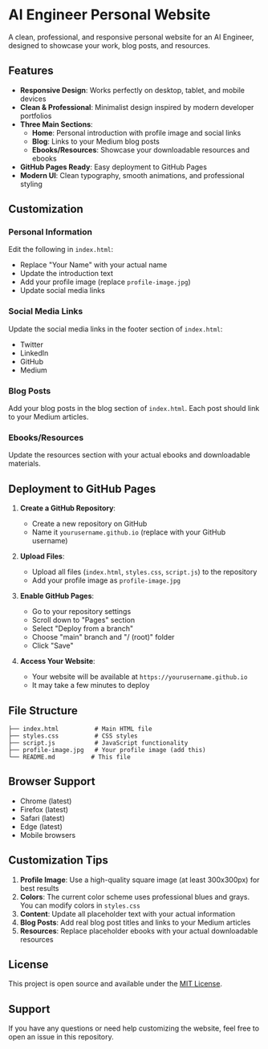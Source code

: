 # AI Engineer Personal Website

A clean, professional, and responsive personal website for an AI Engineer, designed to showcase your work, blog posts, and resources.

## Features

- **Responsive Design**: Works perfectly on desktop, tablet, and mobile devices
- **Clean & Professional**: Minimalist design inspired by modern developer portfolios
- **Three Main Sections**:
  - **Home**: Personal introduction with profile image and social links
  - **Blog**: Links to your Medium blog posts
  - **Ebooks/Resources**: Showcase your downloadable resources and ebooks
- **GitHub Pages Ready**: Easy deployment to GitHub Pages
- **Modern UI**: Clean typography, smooth animations, and professional styling

## Customization

### Personal Information
Edit the following in `index.html`:
- Replace "Your Name" with your actual name
- Update the introduction text
- Add your profile image (replace `profile-image.jpg`)
- Update social media links

### Social Media Links
Update the social media links in the footer section of `index.html`:
- Twitter
- LinkedIn
- GitHub
- Medium

### Blog Posts
Add your blog posts in the blog section of `index.html`. Each post should link to your Medium articles.

### Ebooks/Resources
Update the resources section with your actual ebooks and downloadable materials.

## Deployment to GitHub Pages

1. **Create a GitHub Repository**:
   - Create a new repository on GitHub
   - Name it `yourusername.github.io` (replace with your GitHub username)

2. **Upload Files**:
   - Upload all files (`index.html`, `styles.css`, `script.js`) to the repository
   - Add your profile image as `profile-image.jpg`

3. **Enable GitHub Pages**:
   - Go to your repository settings
   - Scroll down to "Pages" section
   - Select "Deploy from a branch"
   - Choose "main" branch and "/ (root)" folder
   - Click "Save"

4. **Access Your Website**:
   - Your website will be available at `https://yourusername.github.io`
   - It may take a few minutes to deploy

## File Structure

```
├── index.html          # Main HTML file
├── styles.css          # CSS styles
├── script.js           # JavaScript functionality
├── profile-image.jpg   # Your profile image (add this)
└── README.md          # This file
```

## Browser Support

- Chrome (latest)
- Firefox (latest)
- Safari (latest)
- Edge (latest)
- Mobile browsers

## Customization Tips

1. **Profile Image**: Use a high-quality square image (at least 300x300px) for best results
2. **Colors**: The current color scheme uses professional blues and grays. You can modify colors in `styles.css`
3. **Content**: Update all placeholder text with your actual information
4. **Blog Posts**: Add real blog post titles and links to your Medium articles
5. **Resources**: Replace placeholder ebooks with your actual downloadable resources

## License

This project is open source and available under the [MIT License](LICENSE).

## Support

If you have any questions or need help customizing the website, feel free to open an issue in this repository.
